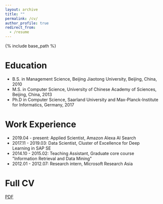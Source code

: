 ```yaml
---
layout: archive
title: ""
permalink: /cv/
author_profile: true
redirect_from:
  - /resume
---
```


{% include base_path %}

Education
======
* B.S. in Management Science, Beijing Jiaotong University, Beijing, China, 2010
* M.S. in Computer Science, University of Chinese Academy of Sciences, Beijing, China, 2013
* Ph.D in Computer Science, Saarland University and Max-Planck-Institute for Informatics, Germany, 2017

Work Experience
======
* 2019.04 - present: Applied Scientist, Amazon Alexa AI Search
* 2017.11 - 2019.03: Data Scientist, Cluster of Excellence for Deep Learning in SAP SE
* 2014.10 - 2015.02: Teaching Assistant, Graduate core course "Information Retrieval and Data Mining"
* 2012.01 - 2012.07: Research intern, Microsoft Research Asia

Full CV
======
[PDF](https://khui.github.io/files/cv/kaihui_cv_full.pdf)


  

